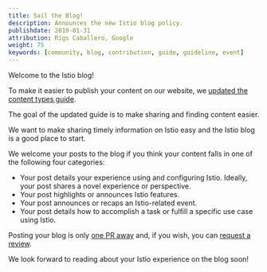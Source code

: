 ```yaml
---
title: Sail the Blog!
description: Announces the new Istio blog policy.
publishdate: 2019-01-31
attribution: Rigs Caballero, Google
weight: 75
keywords: [community, blog, contribution, guide, guideline, event]
---
```


Welcome to the Istio blog!

To make it easier to publish your content on our website, we
[updated the content types guide](/about/contribute/creating-and-editing-pages/#choosing-a-page-type).

The goal of the updated guide is to make sharing and finding content easier.

We want to make sharing timely information on Istio easy and the Istio blog is
a good place to start.

We welcome your posts to the blog if you think your content falls in one of the
following four categories:

-  Your post details your experience using and configuring Istio. Ideally, your
   post shares a novel experience or perspective.
-  Your post highlights or announces Istio features.
-  Your post announces or recaps an Istio-related event.
-  Your post details how to accomplish a task or fulfill a specific use case
   using Istio.

Posting your blog is only [one PR away](/about/contribute/github/#how-to-contribute)
and, if you wish, you can [request a review](/about/contribute/github/#review).

We look forward to reading about your Istio experience on the blog soon!
